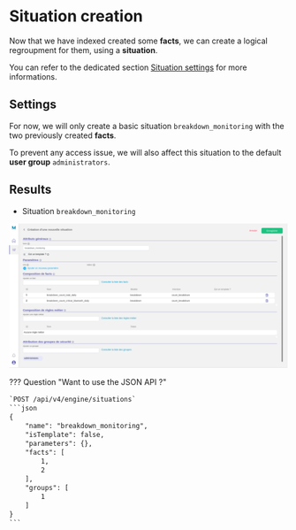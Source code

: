 # Situation creation

Now that we have indexed created some **facts**, we can create a logical regroupment for them, using a **situation**.

You can refer to the dedicated section [Situation settings](/settings/situation) for more informations.

## Settings

For now, we will only create a basic situation `breakdown_monitoring` with the two previously created **facts**.

To prevent any access issue, we will also affect this situation to the default **user group** `administrators`.

## Results

* Situation `breakdown_monitoring`

![Situation breakdown_monitoring](situation-breakdown-part-1.png "Situation breakdown_monitoring")

??? Question "Want to use the JSON API ?"

    `POST /api/v4/engine/situations`
    ```json
    {
        "name": "breakdown_monitoring",
        "isTemplate": false,
        "parameters": {},
        "facts": [
            1,
            2
        ],
        "groups": [
            1
        ]
    }
    ```
